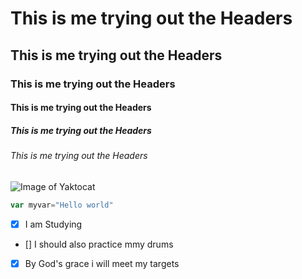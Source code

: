 # This is me trying out the Headers
## This is me trying out the Headers
### This is me trying out the Headers
#### This is me trying out the Headers
##### This is me trying out the Headers
###### This is me trying out the Headers

![Image of Yaktocat](https://octodex.github.com/images/yaktocat.png)

``` javascript
var myvar="Hello world"
```

- [x] I am Studying
- [] I should also practice mmy drums
- [x] By God's grace i will meet my targets
